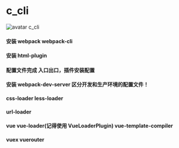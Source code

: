 # c_cli

![avatar](http://212.64.75.109/image/file-1725445a2cd.png)
c_cli

#### 安装 webpack webpack-cli

#### 安装 html-plugin

#### 配置文件完成 入口出口，插件安装配置

#### 安装 webpack-dev-server 区分开发和生产环境的配置文件！

#### css-loader less-loader

#### url-loader

#### vue vue-loader(记得使用 VueLoaderPlugin) vue-template-compiler

#### vuex vuerouter
